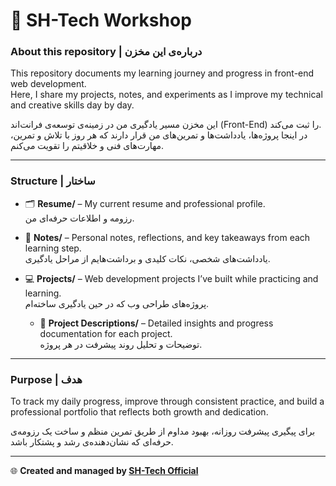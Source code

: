 # 🧩 SH-Tech Workshop  

### **About this repository | درباره‌ی این مخزن**  
This repository documents my learning journey and progress in front-end web development.  
Here, I share my projects, notes, and experiments as I improve my technical and creative skills day by day.  

این مخزن مسیر یادگیری من در زمینه‌ی توسعه‌ی فرانت‌اند (Front-End) را ثبت می‌کند.  
در اینجا پروژه‌ها، یادداشت‌ها و تمرین‌های من قرار دارند که هر روز با تلاش و تمرین، مهارت‌های فنی و خلاقیتم را تقویت می‌کنم.  

---

### **Structure | ساختار**  
- 🗂️ **Resume/** – My current resume and professional profile.  
  رزومه و اطلاعات حرفه‌ای من.  

- 🧠 **Notes/** – Personal notes, reflections, and key takeaways from each learning step.  
  یادداشت‌های شخصی، نکات کلیدی و برداشت‌هایم از مراحل یادگیری.  

- 💻 **Projects/** – Web development projects I’ve built while practicing and learning.  
  پروژه‌های طراحی وب که در حین یادگیری ساخته‌ام.  
  - 📘 **Project Descriptions/** – Detailed insights and progress documentation for each project.  
    توضیحات و تحلیل روند پیشرفت در هر پروژه.  

---

### **Purpose | هدف**  
To track my daily progress, improve through consistent practice, and build a professional portfolio that reflects both growth and dedication.  

برای پیگیری پیشرفت روزانه، بهبود مداوم از طریق تمرین منظم و ساخت یک رزومه‌ی حرفه‌ای که نشان‌دهنده‌ی رشد و پشتکار باشد.  

---

🌐 **Created and managed by [SH-Tech Official](https://github.com/SH-Tech-Official)**
